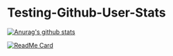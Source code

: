 # Testing-Github-User-Stats

[![Anurag's github stats](https://github-readme-stats.vercel.app/api?username=anuraghazra&show_owner=True)](https://github.com/anuraghazra/github-readme-stats)


[![ReadMe Card](https://github-readme-stats.vercel.app/api/pin/?username=anuraghazra&repo=github-readme-stats)](https://github.com/anuraghazra/github-readme-stats)
